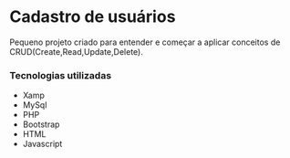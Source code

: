 <h1>Cadastro de usuários</h1>
<p>Pequeno projeto criado para entender e começar a aplicar conceitos de CRUD(Create,Read,Update,Delete).</p>
<h3>Tecnologias utilizadas</h3>
<ul>
  <li>Xamp</li>
  <li>MySql</li>
  <li>PHP</li>
  <li>Bootstrap</li>
  <li>HTML</li>
  <li>Javascript</li>
</ul>